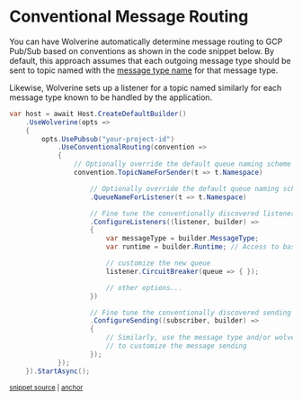 # Conventional Message Routing

You can have Wolverine automatically determine message routing to GCP Pub/Sub
based on conventions as shown in the code snippet below. By default, this approach assumes that
each outgoing message type should be sent to topic named with the [message type name](/guide/messages.html#message-type-name-or-alias) for that
message type.

Likewise, Wolverine sets up a listener for a topic named similarly for each message type known
to be handled by the application.

<!-- snippet: sample_conventional_routing_for_pubsub -->
<a id='snippet-sample_conventional_routing_for_pubsub'></a>
```cs
var host = await Host.CreateDefaultBuilder()
    .UseWolverine(opts =>
    {
        opts.UsePubsub("your-project-id")
            .UseConventionalRouting(convention =>
            {
                // Optionally override the default queue naming scheme
                convention.TopicNameForSender(t => t.Namespace)

                    // Optionally override the default queue naming scheme
                    .QueueNameForListener(t => t.Namespace)

                    // Fine tune the conventionally discovered listeners
                    .ConfigureListeners((listener, builder) =>
                    {
                        var messageType = builder.MessageType;
                        var runtime = builder.Runtime; // Access to basically everything

                        // customize the new queue
                        listener.CircuitBreaker(queue => { });

                        // other options...
                    })

                    // Fine tune the conventionally discovered sending endpoints
                    .ConfigureSending((subscriber, builder) =>
                    {
                        // Similarly, use the message type and/or wolverine runtime
                        // to customize the message sending
                    });
            });
    }).StartAsync();
```
<sup><a href='https://github.com/JasperFx/wolverine/blob/main/src/Transports/GCP/Wolverine.Pubsub.Tests/DocumentationSamples.cs#L129-L164' title='Snippet source file'>snippet source</a> | <a href='#snippet-sample_conventional_routing_for_pubsub' title='Start of snippet'>anchor</a></sup>
<!-- endSnippet -->
